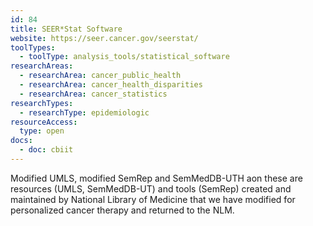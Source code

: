 ```yaml
---
id: 84
title: SEER*Stat Software
website: https://seer.cancer.gov/seerstat/
toolTypes:
  - toolType: analysis_tools/statistical_software
researchAreas:
  - researchArea: cancer_public_health
  - researchArea: cancer_health_disparities
  - researchArea: cancer_statistics
researchTypes:
  - researchType: epidemiologic
resourceAccess:
  type: open
docs:
  - doc: cbiit
---
```

Modified UMLS, modified SemRep and SemMedDB-UTH aon these are resources (UMLS, SemMedDB-UT) and tools (SemRep) created and maintained by National Library of Medicine that we have modified for personalized cancer therapy and returned to the NLM.
